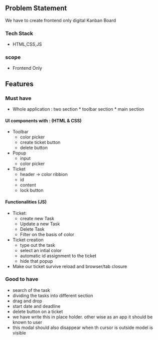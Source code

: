 ## Problem Statement
We have to create frontend only digital  Kanban Board

### Tech Stack 
* HTML,CSS,JS

### scope 
* Frontend Only

## Features

### Must have
* Whole application : two section 
        *  toolbar section
        *  main section 
        
#### UI components with : (HTML & CSS)
 * Toolbar   
    * color picker 
    * create ticket button
    * delete button
* Popup 
    *  input
    * color picker
*  Ticket
    * header -> color ribbion
    * id 
    * content 
    * lock button
#### Functionalities (JS)
* Ticket: 
    * create new Task
    * Update a new Task 
    * Delete Task
    * Filter on the basis of color
* Ticket creation 
    * type out the task 
    * select an intial color
    * automatic id assignment to the ticket
    * hide that popup
* Make our ticket survive reload and browser/tab closure 
 
### Good to have
* search of the task 
* dividing the tasks into different section 
* drag and drop
* start date and deadline
* delete button on a ticket
* we have write this in place holder. other wise as an app it should be known to user
* this modal should also disappear when th cursor is outside 
model is visible 
